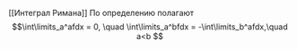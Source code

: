 [[Интеграл Римана]]
По определению полагают
$$\int\limits_a^afdx = 0, \quad \int\limits_a^bfdx = -\int\limits_b^afdx,\quad a<b $$
